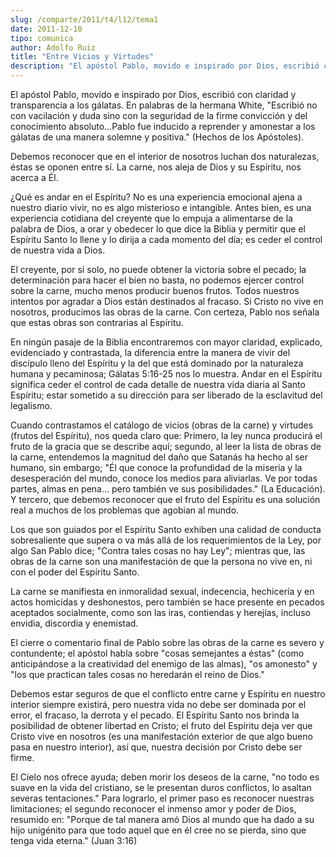 ```yaml
---
slug: /comparte/2011/t4/l12/tema1
date: 2011-12-10
tipo: comunica
author: Adolfo Ruiz
title: "Entre Vicios y Virtudes"
description: "El apóstol Pablo, movido e inspirado por Dios, escribió con claridad y  transparencia a los gálatas. En palabras de la hermana White, “Escribió no con  vacilación y duda sino con la seguridad de la firme convicción y del  conocimiento absoluto…Pablo fue inducido a reprender y ..."
---
```


El apóstol Pablo, movido e inspirado por Dios, escribió con claridad y transparencia a los gálatas. En palabras de la hermana White, "Escribió no con vacilación y duda sino con la seguridad de la firme convicción y del conocimiento absoluto…Pablo fue inducido a reprender y amonestar a los gálatas de una manera solemne y positiva." (Hechos de los Apóstoles).

Debemos reconocer que en el interior de nosotros luchan dos naturalezas, éstas se oponen entre sí. La carne, nos aleja de Dios y su Espíritu, nos acerca a Él.

¿Qué es andar en el Espíritu? No es una experiencia emocional ajena a nuestro diario vivir, no es algo misterioso e intangible. Antes bien, es una experiencia cotidiana del creyente que lo empuja a alimentarse de la palabra de Dios, a orar y obedecer lo que dice la Biblia y permitir que el Espíritu Santo lo llene y lo dirija a cada momento del día; es ceder el control de nuestra vida a Dios.

El creyente, por sí solo, no puede obtener la victoria sobre el pecado; la determinación para hacer el bien no basta, no podemos ejercer control sobre la carne, mucho menos producir buenos frutos. Todos nuestros intentos por agradar a Dios están destinados al fracaso. Si Cristo no vive en nosotros, producimos las obras de la carne. Con certeza, Pablo nos señala que estas obras son contrarias al Espíritu.

En ningún pasaje de la Biblia encontraremos con mayor claridad, explicado, evidenciado y contrastada, la diferencia entre la manera de vivir del discípulo lleno del Espíritu y la del que está dominado por la naturaleza humana y pecaminosa; Gálatas 5:16-25 nos lo muestra. Andar en el Espíritu significa ceder el control de cada detalle de nuestra vida diaria al Santo Espíritu; estar sometido a su dirección para ser liberado de la esclavitud del legalismo.

Cuando contrastamos el catálogo de vicios (obras de la carne) y virtudes (frutos del Espíritu), nos queda claro que: Primero, la ley nunca producirá el fruto de la gracia que se describe aquí; segundo, al leer la lista de obras de la carne, entendemos la magnitud del daño que Satanás ha hecho al ser humano, sin embargo; "Él que conoce la profundidad de la miseria y la desesperación del mundo, conoce los medios para aliviarlas. Ve por todas partes, almas en pena… pero también ve sus posibilidades." (La Educación). Y tercero, que debemos reconocer que el fruto del Espíritu es una solución real a muchos de los problemas que agobian al mundo.

Los que son guiados por el Espíritu Santo exhiben una calidad de conducta sobresaliente que supera o va más allá de los requerimientos de la Ley, por algo San Pablo dice; "Contra tales cosas no hay Ley"; mientras que, las obras de la carne son una manifestación de que la persona no vive en, ni con el poder del Espíritu Santo.

La carne se manifiesta en inmoralidad sexual, indecencia, hechicería y en actos homicidas y deshonestos, pero también se hace presente en pecados aceptados socialmente, como son las iras, contiendas y herejías, incluso envidia, discordia y enemistad.

El cierre o comentario final de Pablo sobre las obras de la carne es severo y contundente; el apóstol habla sobre "cosas semejantes a éstas" (como anticipándose a la creatividad del enemigo de las almas), "os amonesto" y "los que practican tales cosas no heredarán el reino de Dios."

Debemos estar seguros de que el conflicto entre carne y Espíritu en nuestro interior siempre existirá, pero nuestra vida no debe ser dominada por el error, el fracaso, la derrota y el pecado. El Espíritu Santo nos brinda la posibilidad de obtener libertad en Cristo; el fruto del Espíritu deja ver que Cristo vive en nosotros (es una manifestación exterior de que algo bueno pasa en nuestro interior), así que, nuestra decisión por Cristo debe ser firme.

El Cielo nos ofrece ayuda; deben morir los deseos de la carne, "no todo es suave en la vida del cristiano, se le presentan duros conflictos, lo asaltan severas tentaciones." Para lograrlo, el primer paso es reconocer nuestras limitaciones; el segundo reconocer el inmenso amor y poder de Dios, resumido en: "Porque de tal manera amó Dios al mundo que ha dado a su hijo unigénito para que todo aquel que en él cree no se pierda, sino que tenga vida eterna." (Juan 3:16)
